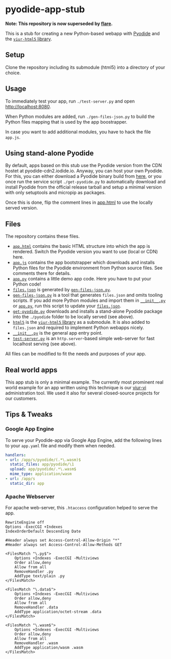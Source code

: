# pyodide-app-stub

**Note: This repository is now superseded by [flare](https://github.com/mausbrand/flare).**

This is a stub for creating a new Python-based webapp with [Pyodide](https://github.com/iodide-project/pyodide) and the [`viur-html5` library](https://github.com/viur-framework/viur-html5/tree/pyodide).

## Setup

Clone the repository including its submodule (html5) into a directory of your choice. 

## Usage

To immediately test your app, run `./test-server.py` and open [http://localhost:8080](http://localhost:8080).

When Python modules are added, run `./gen-files-json.py` to build the Python files mapping that is used by the app boostrapper.

In case you want to add additional modules, you have to hack the file `app.js`.

## Using stand-alone Pyodide

By default, apps based on this stub use the Pyodide version from the CDN hostet at pyodide-cdn2.iodide.io. Anyway, you can host your own Pyodide. For this, you can either download a Pyodide binary build from [here](https://github.com/iodide-project/pyodide/releases), or you once run the service script `./get-pyodide.py` to automatically download and install Pyodide from the official release tarball and setup a minimal version with only setuptools and micropip as packages.

Once this is done, flip the comment lines in [app.html](./app.html) to use the locally served version.

## Files

The repository contains these files.

- [`app.html`](./app.html) contains the basic HTML structure into which the app is rendered. Switch the Pyodide version you want to use (local or CDN) here.
- [`app.js`](./app.js) contains the app bootstrapper which downloads and installs Python files for the Pyodide environment from Python source files. See comments there for details.
- [`app.py`](./app.py) contains a little demo app code. Here you have to put your Python code!
- [`files.json`](./files.json) is generated by [`gen-files-json.py`](./gen-files-json.py).
- [`gen-files-json.py`](./gen-files-json.py) is a tool that generates `files.json` and omits tooling scripts. If you add more Python modules and import them in [`__init__.py`](./__init__.py) or [`app.py`](./app.py), run this script to update your [`files.json`](./files.json).
- [`get-pyodide.py`](./get-pyodide.py) downloads and installs a stand-alone Pyodide package into the `./pyodide` folder to be locally served (see above).
- [`html5`](./html5) is the [`viur-html5` library](https://github.com/viur-framework/viur-html5/tree/pyodide) as a submodule. It is also added to `files.json` and required to implement Python webapps nicely.
- [`__init__.py`](./__init__.py) is the general app entry point.
- [`test-server.py`](./test-server.py) is an `http.server`-based simple web-server for fast localhost serving (see above).

All files can be modified to fit the needs and purposes of your app.

## Real world apps

This app stub is only a minimal example. The currently most prominent real world example for an app written using this technique is our [viur-vi](https://github.com/viur-framework/viur-vi/tree/pyodide) administration tool. We used it also for several closed-source projects for our customers. 

## Tips & Tweaks

### Google App Engine

To serve your Pyodide-app via Google App Engine, add the following lines to your `app.yaml` file and modify them when needed.

```yaml
handlers:
- url: /app/s/pyodide/(.*\.wasm)$
  static_files: app/pyodide/\1
  upload: app/pyodide/.*\.wasm$
  mime_type: application/wasm
- url: /app/s
  static_dir: app
```

### Apache Webserver

For apache web-server, this `.htaccess` configuration helped to serve the app.

```
RewriteEngine off
Options -ExecCGI +Indexes 
IndexOrderDefault Descending Date

#Header always set Access-Control-Allow-Origin "*"
#Header always set Access-Control-Allow-Methods GET

<FilesMatch "\.py$">
	Options +Indexes -ExecCGI -Multiviews
	Order allow,deny
	Allow from all
	RemoveHandler .py
	AddType text/plain .py
</FilesMatch>

<FilesMatch "\.data$">
	Options +Indexes -ExecCGI -Multiviews
	Order allow,deny
	Allow from all
	RemoveHandler .data
	AddType application/octet-stream .data
</FilesMatch>

<FilesMatch "\.wasm$">
	Options +Indexes -ExecCGI -Multiviews
	Order allow,deny
	Allow from all
	RemoveHandler .wasm
	AddType application/wasm .wasm
</FilesMatch>
```
